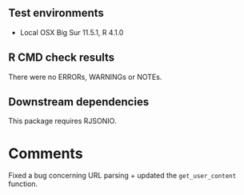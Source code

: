 ## Test environments

* Local OSX Big Sur 11.5.1, R 4.1.0

## R CMD check results
There were no ERRORs, WARNINGs or NOTEs. 

## Downstream dependencies

This package requires RJSONIO.

# Comments

Fixed a bug concerning URL parsing + updated the `get_user_content` function.
